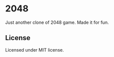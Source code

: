 # 2048
Just another clone of 2048 game. Made it for fun. 

## License
Licensed under MIT license.  
